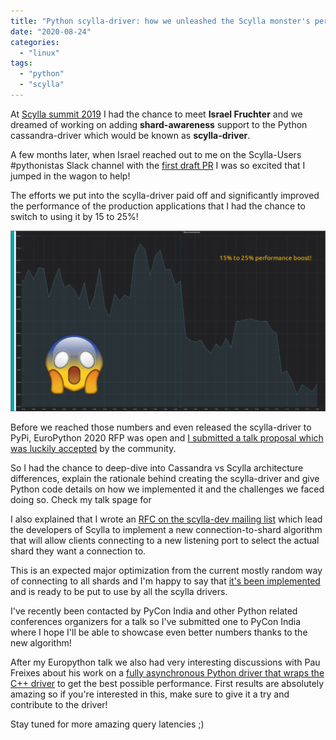 ```yaml
---
title: "Python scylla-driver: how we unleashed the Scylla monster's performance"
date: "2020-08-24"
categories: 
  - "linux"
tags: 
  - "python"
  - "scylla"
---
```


At [Scylla summit 2019](https://www.ultrabug.fr/scylla-summit-2019/) I had the chance to meet **Israel Fruchter** and we dreamed of working on adding **shard-awareness** support to the Python cassandra-driver which would be known as **scylla-driver**.

A few months later, when Israel reached out to me on the Scylla-Users #pythonistas Slack channel with the [first draft PR](https://github.com/scylladb/python-driver/pull/6) I was so excited that I jumped in the wagon to help!

The efforts we put into the scylla-driver paid off and significantly improved the performance of the production applications that I had the chance to switch to using it by 15 to 25%!

![](images/2020-07-23-174931_1276x731_scrot-1024x587.png)

Before we reached those numbers and even released the scylla-driver to PyPi, EuroPython 2020 RFP was open and [I submitted a talk proposal which was luckily accepted](https://ep2020.europython.eu/talks/a-deep-dive-and-comparison-of-python-drivers-for-cassandra-and-scylla/) by the community.

So I had the chance to deep-dive into Cassandra vs Scylla architecture differences, explain the rationale behind creating the scylla-driver and give Python code details on how we implemented it and the challenges we faced doing so. Check my talk spage for

I also explained that I wrote an [RFC on the scylla-dev mailing list](https://groups.google.com/g/scylladb-dev/c/SUx0OBlY7iw) which lead the developers of Scylla to implement a new connection-to-shard algorithm that will allow clients connecting to a new listening port to select the actual shard they want a connection to.

This is an expected major optimization from the current mostly random way of connecting to all shards and I'm happy to say that [it's been implemented](https://github.com/scylladb/scylla/commit/1572b9e41cd02e8b676404ba72a549398d281a66) and is ready to be put to use by all the scylla drivers.

I've recently been contacted by PyCon India and other Python related conferences organizers for a talk so I've submitted one to PyCon India where I hope I'll be able to showcase even better numbers thanks to the new algorithm!

After my Europython talk we also had very interesting discussions with Pau Freixes about his work on a [fully asynchronous Python driver that wraps the C++ driver](https://github.com/pfreixes/acsylla) to get the best possible performance. First results are absolutely amazing so if you're interested in this, make sure to give it a try and contribute to the driver!

Stay tuned for more amazing query latencies ;)
